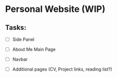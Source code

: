 # Personal Website (WIP)

## Tasks:
- [ ] Side Panel
- [ ] About Me Main Page
- [ ] Navbar
- [ ] Additional pages (CV, Project links, reading list?)
 